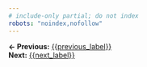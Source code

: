 ```yaml
---
# include-only partial; do not index
robots: "noindex,nofollow"
---
```


**← Previous:** [{{previous_label}}]({{previous_href}})  
**Next:** [{{next_label}}]({{next_href}})

